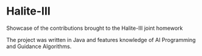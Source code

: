 # Halite-III
Showcase of the contributions brought to the Halite-III joint homework

The project was written in Java and features knowledge of AI Programming and Guidance Algorithms.
